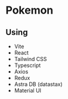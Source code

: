 # Pokemon

## Using

- Vite
- React
- Tailwind CSS
- Typescript
- Axios
- Redux
- Astra DB (datastax)
- Material UI
